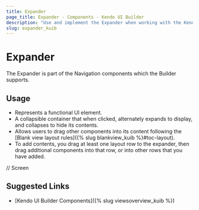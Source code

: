 ```yaml
---
title: Expander
page_title: Expander - Components - Kendo UI Builder
description: "Use and implement the Expander when working with the Kendo UI Builder tool for creating and managing Angular and AngularJS-based web applications."
slug: expander_kuib
---
```


# Expander

The Expander is part of the Navigation components which the Builder supports.

## Usage

* Represents a functional UI element.
* A collapsible container that when clicked, alternately expands to display, and collapses to hide its contents.
* Allows users to drag other components into its content following the [Blank view layout rules]({% slug blankview_kuib %}#toc-layout).
* To add contents, you drag at least one layout row to the expander, then drag additional components into that row, or into other rows that you have added.

// Screen

## Suggested Links

* [Kendo UI Builder Components]({% slug viewsoverview_kuib %})
